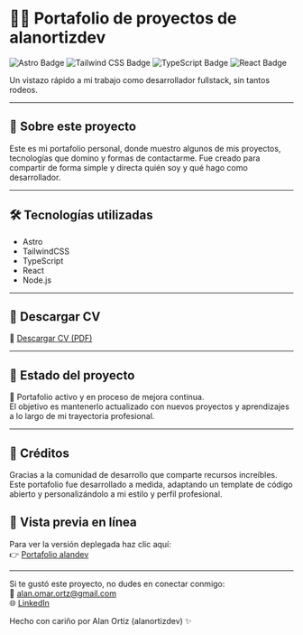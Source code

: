 # 🧑‍💻 Portafolio de proyectos de alanortizdev

![Astro Badge](https://img.shields.io/badge/Astro-FF3E00?logo=astro&logoColor=fff&style=flat)
![Tailwind CSS Badge](https://img.shields.io/badge/Tailwind%20CSS-06B6D4?logo=tailwindcss&logoColor=fff&style=flat)
![TypeScript Badge](https://img.shields.io/badge/TypeScript-3178C6?logo=typescript&logoColor=fff&style=flat)
![React Badge](https://img.shields.io/badge/React-20232A?logo=react&logoColor=61DAFB&style=flat)

Un vistazo rápido a mi trabajo como desarrollador fullstack, sin tantos rodeos.

---

## 🚀 Sobre este proyecto

Este es mi portafolio personal, donde muestro algunos de mis proyectos, tecnologías que domino y formas de contactarme. Fue creado para compartir de forma simple y directa quién soy y qué hago como desarrollador.

---

## 🛠️ Tecnologías utilizadas

- Astro
- TailwindCSS
- TypeScript
- React
- Node.js

---

## 📄 Descargar CV

📄 [Descargar CV (PDF)](./public/docs/Alan_Ortiz_ES.pdf)

---

## 🔧 Estado del proyecto

🚧 Portafolio activo y en proceso de mejora continua.  
El objetivo es mantenerlo actualizado con nuevos proyectos y aprendizajes a lo largo de mi trayectoria profesional.

---

## 🤝 Créditos

Gracias a la comunidad de desarrollo que comparte recursos increíbles. Este portafolio fue desarrollado a medida, adaptando un template de código abierto y personalizándolo a mi estilo y perfil profesional.

## 🔗 Vista previa en línea
Para ver la versión deplegada haz clic aquí:  
👉 [Portafolio alandev](https://portfolio-alandev.vercel.app)

---

Si te gustó este proyecto, no dudes en conectar conmigo:  
📧 alan.omar.ortz@gmail.com  
🌐 [LinkedIn](https://www.linkedin.com/in/alanortizdev/)

Hecho con cariño por Alan Ortiz (alanortizdev) ✨